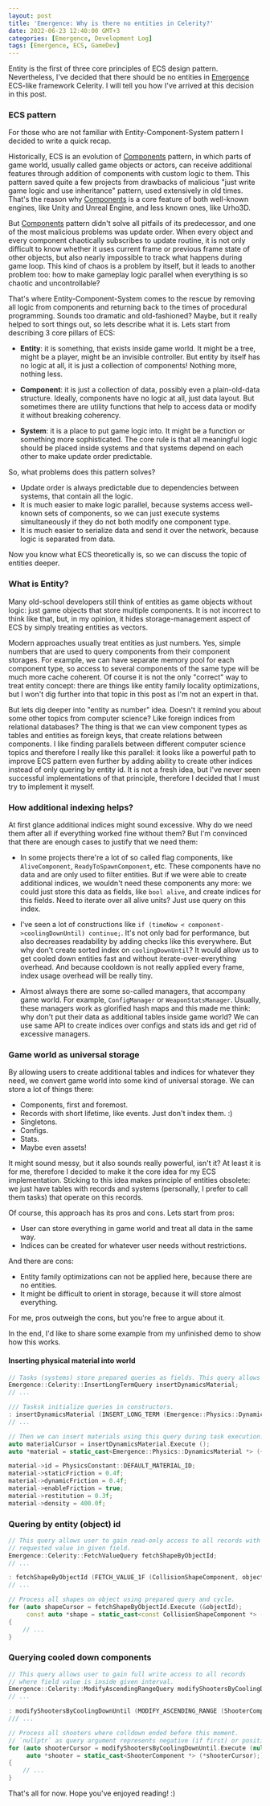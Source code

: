 ```yaml
---
layout: post
title: 'Emergence: Why is there no entities in Celerity?'
date: 2022-06-23 12:40:00 GMT+3
categories: [Emergence, Development Log]
tags: [Emergence, ECS, GameDev]
---
```


Entity is the first of three core principles of ECS design pattern. Nevertheless, I've decided that there should be
no entities in [Emergence](https://github.com/KonstantinTomashevich/Emergence) ECS-like framework Celerity. 
I will tell you how I've arrived at this decision in this post.

### ECS pattern

For those who are not familiar with Entity-Component-System pattern I decided to write a quick recap.

Historically, ECS is an evolution of [Components](https://gameprogrammingpatterns.com/component.html) pattern,
in which parts of game world, usually called game objects or actors, can receive additional features through
addition of components with custom logic to them. This pattern saved quite a few projects from drawbacks of malicious
"just write game logic and use inheritance" pattern, used extensively in old times. That's the reason why
[Components](https://gameprogrammingpatterns.com/component.html) is a core feature of both well-known engines, like
Unity and Unreal Engine, and less known ones, like Urho3D.

But [Components](https://gameprogrammingpatterns.com/component.html) pattern didn't solve all pitfails of its 
predecessor, and one of the most malicious problems was update order. When every object and every component
chaotically subscribes to update routine, it is not only difficult to know whether it uses current frame or previous
frame state of other objects, but also nearly impossible to track what happens during game loop. This kind of chaos
is a problem by itself, but it leads to another problem too: how to make gameplay logic parallel when everything is
so chaotic and uncontrollable?

That's where Entity-Component-System comes to the rescue by removing all logic from components and returning back
to the times of procedural programming. Sounds too dramatic and old-fashioned? Maybe, but it really helped to
sort things out, so lets describe what it is. Lets start from describing 3 core pillars of ECS:

- **Entity**: it is something, that exists inside game world. It might be a tree, might be a player, might be an 
  invisible controller. But entity by itself has no logic at all, it is just a collection of components! Nothing more,
  nothing less.

- **Component**: it is just a collection of data, possibly even a plain-old-data structure. Ideally, components have
  no logic at all, just data layout. But sometimes there are utility functions that help to access data or modify it
  without breaking coherency.

- **System**: it is a place to put game logic into. It might be a function or something more sophisticated. The core
  rule is that all meaningful logic should be placed inside systems and that systems depend on each other to make
  update order predictable.

So, what problems does this pattern solves?

- Update order is always predictable due to dependencies between systems, that contain all the logic.
- It is much easier to make logic parallel, because systems access well-known sets of components, so we can
  just execute systems simultaneously if they do not both modify one component type.
- It is much easier to serialize data and send it over the network, because logic is separated from data.

Now you know what ECS theoretically is, so we can discuss the topic of entities deeper.

### What is Entity?

Many old-school developers still think of entities as game objects without logic: just game objects that store
multiple components. It is not incorrect to think like that, but, in my opinion, it hides storage-management
aspect of ECS by simply treating entities as vectors.

Modern approaches usually treat entities as just numbers. Yes, simple numbers that are used to query components 
from their component storages. For example, we can have separate memory pool for each component type, so access
to several components of the same type will be much more cache coherent. Of course it is not the only "correct"
way to treat entity concept: there are things like entity family locality optimizations, but I won't dig further
into that topic in this post as I'm not an expert in that. 

But lets dig deeper into "entity as number" idea. Doesn't it remind you about some other topics from computer 
science? Like foreign indices from relational databases? The thing is that we can view component types as tables
and entities as foreign keys, that create relations between components. I like finding parallels between different
computer science topics and therefore I really like this parallel: it looks like a powerful path to improve
ECS pattern even further by adding ability to create other indices instead of only quering by entity id.
It is not a fresh idea, but I've never seen successful implementations of that principle, therefore I decided
that I must try to implement it myself.

### How additional indexing helps?

At first glance additional indices might sound excessive. Why do we need them after all if everything worked fine 
without them? But I'm convinced that there are enough cases to justify that we need them:

- In some projects there're a lot of so called flag components, like `AliveComponent`, `ReadyToSpawnComponent`, etc.
  These components have no data and are only used to filter entities. But if we were able to create additional indices,
  we wouldn't need these components any more: we could just store this data as fields, like `bool alive`, and create
  indices for this fields. Need to iterate over all alive units? Just use query on this index.

- I've seen a lot of constructions like `if (timeNow < component->coolingDownUntil) continue;`. It's not only bad for
  performance, but also decreases readability by adding checks like this everywhere. But why don't create sorted index
  on `coolingDownUntil`? It would allow us to get cooled down entities fast and without iterate-over-everything
  overhead. And because cooldown is not really applied every frame, index usage overhead will be really tiny.

- Almost always there are some so-called managers, that accompany game world. For example, `ConfigManager` or 
  `WeaponStatsManager`. Usually, these managers work as glorified hash maps and this made me think: why don't put
  their data as additional tables inside game world? We can use same API to create indices over configs and stats
  ids and get rid of excessive managers.

### Game world as universal storage

By allowing users to create additional tables and indices for whatever they need, we convert game world into some
kind of universal storage. We can store a lot of things there:

- Components, first and foremost.
- Records with short lifetime, like events. Just don't index them. :)
- Singletons.
- Configs.
- Stats.
- Maybe even assets!

It might sound messy, but it also sounds really powerful, isn't it? At least it is for me, therefore I decided to
make it the core idea for my ECS implementation. Sticking to this idea makes principle of entities obsolete: 
we just have tables with records and systems (personally, I prefer to call them tasks) that operate on this records.

Of course, this approach has its pros and cons. Lets start from pros:

- User can store everything in game world and treat all data in the same way.
- Indices can be created for whatever user needs without restrictions.

And there are cons:

- Entity family optimizations can not be applied here, because there are no entities.
- It might be difficult to orient in storage, because it will store almost everything.

For me, pros outweigh the cons, but you're free to argue about it.

In the end, I'd like to share some example from my unfinished demo to show how this works.

#### Inserting physical material into world

```c++
// Tasks (systems) store prepared queries as fields. This query allows user to insert records.
Emergence::Celerity::InsertLongTermQuery insertDynamicsMaterial;
// ...

/// Tasksk initialize queries in constructors.
: insertDynamicsMaterial (INSERT_LONG_TERM (Emergence::Physics::DynamicsMaterial)),
// ...

// Then we can insert materials using this query during task execution.
auto materialCursor = insertDynamicsMaterial.Execute ();
auto *material = static_cast<Emergence::Physics::DynamicsMaterial *> (++materialCursor);

material->id = PhysicsConstant::DEFAULT_MATERIAL_ID;
material->staticFriction = 0.4f;
material->dynamicFriction = 0.4f;
material->enableFriction = true;
material->restitution = 0.3f;
material->density = 400.0f;
```

### Quering by entity (object) id

```c++
// This query allows user to gain read-only access to all records with 
// requested value in given field.
Emergence::Celerity::FetchValueQuery fetchShapeByObjectId;
// ...

: fetchShapeByObjectId (FETCH_VALUE_1F (CollisionShapeComponent, objectId)),
// ...

// Process all shapes on object using prepared query and cycle.
for (auto shapeCursor = fetchShapeByObjectId.Execute (&objectId);
     const auto *shape = static_cast<const CollisionShapeComponent *> (*shapeCursor); ++shapeCursor)
{
    // ...
}
```

### Querying cooled down components

```c++
// This query allows user to gain full write access to all records 
// where field value is inside given interval.
Emergence::Celerity::ModifyAscendingRangeQuery modifyShootersByCoolingDownUntil;
// ...

: modifyShootersByCoolingDownUntil (MODIFY_ASCENDING_RANGE (ShooterComponent, coolingDownUntilNs)),
/// ...

// Process all shooters where colldown ended before this moment.
// `nullptr` as query argument represents negative (if first) or positive (if second) infinity.
for (auto shooterCursor = modifyShootersByCoolingDownUntil.Execute (nullptr, &time->fixedTimeNs);
     auto *shooter = static_cast<ShooterComponent *> (*shooterCursor);)
{
    // ...
}
```

That's all for now. Hope you've enjoyed reading! :)
